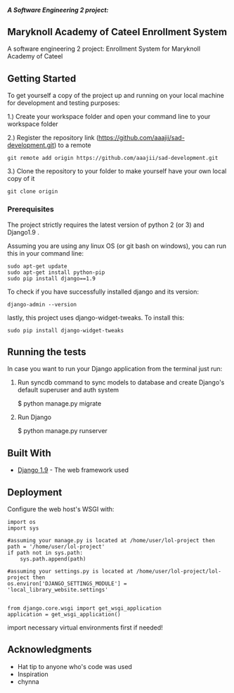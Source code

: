 ##### A Software Engineering 2 project:
## Maryknoll Academy of Cateel Enrollment System

A software engineering 2 project: Enrollment System for Maryknoll Academy of Cateel

## Getting Started

To get yourself a copy of the project up and running on your local machine for development and testing purposes:

1.) Create your workspace folder and open your command line to your workspace folder

2.) Register the repository link (https://github.com/aaajii/sad-development.git) to a remote 

``` git remote add origin https://github.com/aaajii/sad-development.git ```

3.) Clone the repository to your folder to make yourself have your own local copy of it

``` git clone origin ```

### Prerequisites

The project strictly requires the latest version of python 2 (or 3) and Django1.9 .

Assuming you are using any linux OS (or git bash on windows), you can run this in your command line:
```
sudo apt-get update
sudo apt-get install python-pip
sudo pip install django==1.9
```

To check if you have successfully installed django and its version:
```
django-admin --version
```

lastly, this project uses django-widget-tweaks. To install this:

```
sudo pip install django-widget-tweaks
```

## Running the tests

In case you want to run your Django application from the terminal just run:

1) Run syncdb command to sync models to database and create Django's default superuser and auth system

    $ python manage.py migrate

2) Run Django

    $ python manage.py runserver

## Built With

* [Django 1.9](https://docs.djangoproject.com/en/2.0/releases/1.9/) - The web framework used

## Deployment

Configure the web host's WSGI with:

```
import os
import sys

#assuming your manage.py is located at /home/user/lol-project then
path = '/home/user/lol-project'
if path not in sys.path:
    sys.path.append(path)

#assuming your settings.py is located at /home/user/lol-project/lol-project then
os.environ['DJANGO_SETTINGS_MODULE'] = 'local_library_website.settings'


from django.core.wsgi import get_wsgi_application
application = get_wsgi_application()

```

import necessary virtual environments first if needed!

## Acknowledgments

* Hat tip to anyone who's code was used
* Inspiration
* chynna

